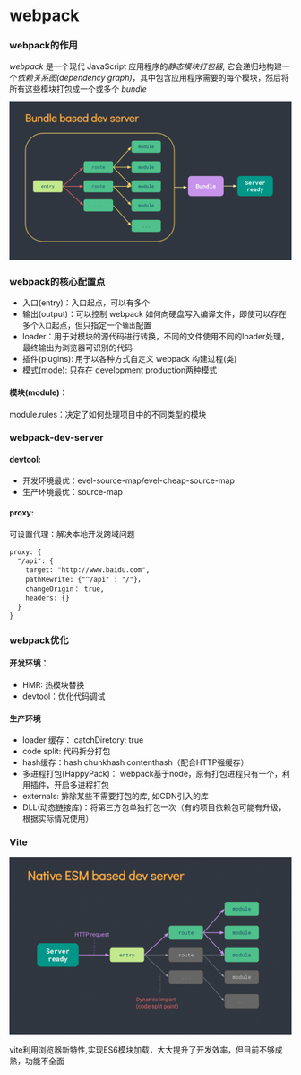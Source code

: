 # webpack

### webpack的作用

*webpack* 是一个现代 JavaScript 应用程序的*静态模块打包器*, 它会递归地构建一个*依赖关系图(dependency graph)*，其中包含应用程序需要的每个模块，然后将所有这些模块打包成一个或多个 *bundle*

![](https://github.com/zhushihao110/blog/blob/master/image/webpack.png)

### webpack的核心配置点

- 入口(entry)：入口起点，可以有多个
- 输出(output)：可以控制 webpack 如何向硬盘写入编译文件，即使可以存在多个`入口`起点，但只指定一个`输出`配置
- loader：用于对模块的源代码进行转换，不同的文件使用不同的loader处理，最终输出为浏览器可识别的代码
- 插件(plugins): 用于以各种方式自定义 webpack 构建过程(类)
- 模式(mode): 只存在 development  production两种模式

#### 模块(module)：

module.rules：决定了如何处理项目中的不同类型的模块

### webpack-dev-server

#### devtool:  

- 开发环境最优：evel-source-map/evel-cheap-source-map
- 生产环境最优：source-map

#### proxy: 

可设置代理：解决本地开发跨域问题

```
proxy: {
  "/api": {
    target: "http://www.baidu.com",
    pathRewrite: {"^/api" : "/"}，
    changeOrigin： true,
    headers: {}
  }
}
```



### webpack优化

#### 开发环境：

- HMR:  热模块替换
- devtool：优化代码调试

#### 生产环境

- loader 缓存： catchDiretory: true
- code split:  代码拆分打包
- hash缓存：hash chunkhash  contenthash（配合HTTP强缓存）
- 多进程打包(HappyPack)： webpack基于node，原有打包进程只有一个，利用插件，开启多进程打包
- externals: 排除某些不需要打包的库, 如CDN引入的库
- DLL(动态链接库)：将第三方包单独打包一次（有的项目依赖包可能有升级，根据实际情况使用）

### Vite 

![](https://github.com/zhushihao110/blog/blob/master/image/vite.png)

vite利用浏览器新特性,实现ES6模块加载，大大提升了开发效率，但目前不够成熟，功能不全面
